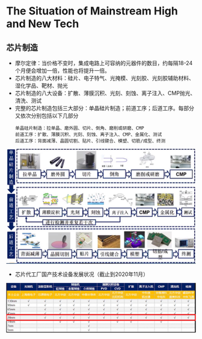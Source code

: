 # The Situation of Mainstream High and New Tech

## 芯片制造

* 摩尔定律：当价格不变时，集成电路上可容纳的元器件的数目，约每隔18-24个月便会增加一倍，性能也将提升一倍。
* 芯片制造的八大材料：硅片、电子特气、光掩模、光刻胶、光刻胶辅助材料、湿化学品、靶材、抛光
* 芯片制造的八大设备：扩散、薄膜沉积、光刻、刻蚀、离子注入、CMP抛光、清洗、测试
* 完整的芯片制造包括三大部分：单晶硅片制造；前道工序；后道工序。每部分又依次分别包括以下几部分
  ```
  单晶硅片制造：拉单晶、磨外圆、切片、倒角、磨削或研磨、CMP
  前道工序：扩散、薄膜沉积、光刻、刻蚀、离子注入、CMP、金属化、测试
  后道工序：背面减薄、晶圆切割、贴片、引线键合、模塑、切筋/成型、终测
  ```
![img1](./materials/process_of_nano_chip_manufacturing.jpg)
* 芯片代工厂国产技术设备发展状况（截止到2020年11月）

![img2](./materials/chip_foundry_technology_China_202011.jpg)
